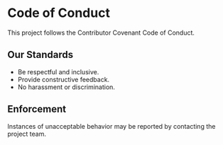 # Code of Conduct

This project follows the Contributor Covenant Code of Conduct.

## Our Standards
- Be respectful and inclusive.
- Provide constructive feedback.
- No harassment or discrimination.

## Enforcement
Instances of unacceptable behavior may be reported by contacting the project team.
